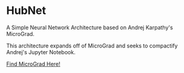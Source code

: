# HubNet
A Simple Neural Network Architecture based on Andrej Karpathy's MicroGrad.

This architecture expands off of MicroGrad and seeks to compactify Andrej's Jupyter Notebook.

[Find MicroGrad Here!](https://github.com/karpathy/micrograd)
